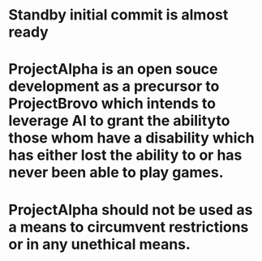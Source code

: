 # Standby initial commit is almost ready
# ProjectAlpha is an open souce development as a precursor to ProjectBrovo which intends to leverage AI to grant the abilityto those whom have a disability which has either lost the ability to or has never been able to play games.
# ProjectAlpha should not be used as a means to circumvent restrictions or in any unethical means.
